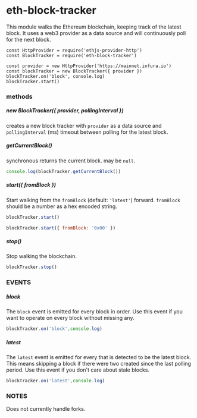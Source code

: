
# eth-block-tracker

This module walks the Ethereum blockchain, keeping track of the latest block.
It uses a web3 provider as a data source and will continuously poll for the next block.

```
const HttpProvider = require('ethjs-provider-http')
const BlockTracker = require('eth-block-tracker')

const provider = new HttpProvider('https://mainnet.infura.io')
const blockTracker = new BlockTracker({ provider })
blockTracker.on('block', console.log)
blockTracker.start()
```

### methods

##### new BlockTracker({ provider, pollingInterval })

creates a new block tracker with `provider` as a data source and
`pollingInterval` (ms) timeout between polling for the latest block.

##### getCurrentBlock()

synchronous returns the current block. may be `null`.

```js
console.log(blockTracker.getCurrentBlock())
```

##### start({ fromBlock })

Start walking from the `fromBlock` (default: `'latest'`) forward.
`fromBlock` should be a number as a hex encoded string.

```js
blockTracker.start()
```

```js
blockTracker.start({ fromBlock: '0x00' })
```

##### stop()

Stop walking the blockchain.

```js
blockTracker.stop()
```

### EVENTS

##### block

The `block` event is emitted for every block in order.
Use this event if you want to operate on every block without missing any.

```js
blockTracker.on('block',console.log)
```

##### latest

The `latest` event is emitted for every that is detected to be the latest block.
This means skipping a block if there were two created since the last polling period.
Use this event if you don't care about stale blocks.

```js
blockTracker.on('latest',console.log)
```

### NOTES

Does not currently handle forks.